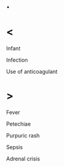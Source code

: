 # .

# <

Infant

Infection

Use of anticoagulant

# >

Fever

Petechiae

Purpuric rash

Sepsis

Adrenal crisis

